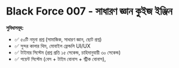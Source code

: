 # Black Force 007 - সাধারণ জ্ঞান কুইজ ইঞ্জিন

**সুবিধাসমূহ:**
- ✅ ৫০টি নমুনা প্রশ্ন (সামাজিক, সাধারণ জ্ঞান, ছোট প্রশ্ন)
- ✅ সুন্দর কালার থিম, মোবাইল ফ্রেন্ডলি UI/UX
- ✅ টাইমার সিস্টেম (প্রশ্ন প্রতি ১৫ সেকেন্ড, চাহিদানুযায়ী ৩০ সেকেন্ড)
- ✅ পয়েন্ট সিস্টেম (বেস + টাইম বোনাস + স্ট্রীক বোনাস),

